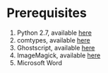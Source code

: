 Prerequisites
=============
1. Python 2.7, available [here](http://www.python.org/getit/)
2. comtypes, available [here](http://sourceforge.net/projects/comtypes/files/comtypes/)
3. Ghostscript, available [here](http://www.ghostscript.com/download/gsdnld.html)
4. ImageMagick, available [here](http://www.imagemagick.org/script/binary-releases.php#windows)
5. Microsoft Word

